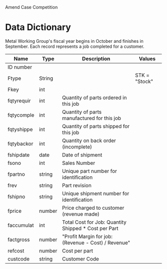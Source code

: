 Amend Case Competition

Data Dictionary
===============

Metal Working Group's fiscal year begins in October and finishes in September. Each record
represents a job completed for a customer.

|   Name   | Type  |  Description                                       |    Values   |
|----------|-------|----------------------------------------------------|-------------|
|ID number |       |                                                    |             |
|Ftype     |String |                                                    |STK = "Stock"|
|Fkey      |int    |                                                    |             |
|fqtyrequir|int    |Quantity of parts ordered in this job               |             |
|fqtycomple|int    |Quantity of parts manufactured for this job         |             |
|fqtyshippe|int    |Quantity of parts shipped for this job              |             |
|fqtybackor|int    |Quantity on back order (incomplete)                 |             |
|fshipdate |date   |Date of shipment                                    |             |
|fsono     |int    |Sales Number                                        |             |
|fpartno   |string |Unique part number for identification               |             |
|frev      |string |Part revision                                       |             |
|fshipno   |string |Unique shipment number for identification           |             |
|fprice    |number |Price charged to customer (revenue made)            |             |
|faccumulat|int    |Total Cost for Job: Quantity Shipped * Cost per Part|             |
|factgross |number |"Profit Margin for job: (Revenue - Cost) / Revenue" |             |
|refcost   |number |Cost per part                                       |             |
|custcode  |string |Customer Code                                       |             |
